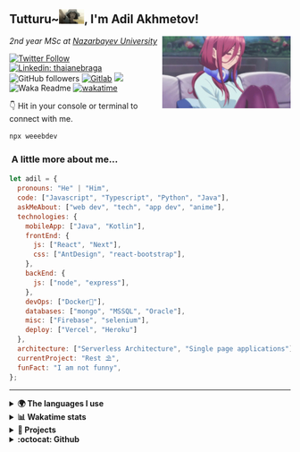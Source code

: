 <h2>Tutturu~<img src="img/tuturu.gif" width="45" alt="">, I'm Adil Akhmetov! <img src="img/miku-dance.gif" width="50" alt=""></h2>
<img align='right' src="img/miku.gif" width="230" alt="">
<p><em>2nd year MSc at <a href="https://nu.edu.kz/">Nazarbayev University</a>
<a href="https://sdu.edu.kz/"><img src="img/sdu-ahegao.svg" align="right" width="100" alt=""></a>
</em></p>

[![Twitter Follow](https://img.shields.io/twitter/follow/weeebdev?label=Follow)](https://twitter.com/intent/follow?screen_name=weeebdev)
[![Linkedin: thaianebraga](https://img.shields.io/badge/-adildev-blue?style=flat-square&logo=Linkedin&logoColor=white&link=https://www.linkedin.com/in/adildev/)](https://www.linkedin.com/in/adildev/)
![GitHub followers](https://img.shields.io/github/followers/weeebdev?label=Follow&style=flat-square)
[![Gitlab](https://img.shields.io/badge/Gitlab-weeebdev-orange?style=flat-square&logo=gitlab)](https://gitlab.com/weeebdev)
![](https://visitor-badge.glitch.me/badge?page_id=weeebdev.weeebdev)
![Waka Readme](https://github.com/weeebdev/weeebdev/workflows/Waka%20Readme/badge.svg)
[![wakatime](https://wakatime.com/badge/user/1fb6390f-222e-4088-8de8-840ef1443858.svg)](https://wakatime.com/@1fb6390f-222e-4088-8de8-840ef1443858)
<!-- [![Leetcode badge](https://leetcode-badge.chyroc.cn/?name=user3449f)](https://leetcode.com/user3449f/) -->

👇 Hit in your console or terminal to connect with me.

```bash
npx weeebdev
```

### <img src="https://media.giphy.com/media/VgCDAzcKvsR6OM0uWg/giphy.gif" width="50" alt=""> A little more about me...

```javascript
let adil = {
  pronouns: "He" | "Him",
  code: ["Javascript", "Typescript", "Python", "Java"],
  askMeAbout: ["web dev", "tech", "app dev", "anime"],
  technologies: {
    mobileApp: ["Java", "Kotlin"],
    frontEnd: {
      js: ["React", "Next"],
      css: ["AntDesign", "react-bootstrap"],
    },
    backEnd: {
      js: ["node", "express"],
    },
    devOps: ["Docker🐳"],
    databases: ["mongo", "MSSQL", "Oracle"],
    misc: ["Firebase", "selenium"],
    deploy: ["Vercel", "Heroku"]
  },
  architecture: ["Serverless Architecture", "Single page applications"],
  currentProject: "Rest ⛱",
  funFact: "I am not funny",
};
```

---

<details>
  <summary><b>🌍 The languages I use</b></summary>
  <hr>
  
  
| ⏰ Past month | ⌛️ Past Year |
|---|---|
| <a href="https://wakatime.com/@adildev"><img src="https://wakatime.com/share/@adilDev/4ebe423a-b427-4031-b073-d221b9528df7.svg" height="300px"></a> | <a href="https://wakatime.com/@adildev"><img src="https://wakatime.com/share/@adilDev/1b4a30f1-9a7f-47fe-b8d2-0fc90f37fcd3.svg" height="300px"></a> |
</details>

<details>
<summary><b>📊 Wakatime stats</b><br></summary>
<div>
<hr/>

<!--START_SECTION:waka-->
![Code Time](http://img.shields.io/badge/Code%20Time-4%2C336%20hrs%2043%20mins-blue)

![Profile Views](http://img.shields.io/badge/Profile%20Views-1-blue)

![Lines of code](https://img.shields.io/badge/From%20Hello%20World%20I%27ve%20Written-8.6%20million%20lines%20of%20code-blue)

**🐱 My GitHub Data** 

> 📦 542.0 kB Used in GitHub's Storage 
 > 
> 💼 Opted to Hire
 > 
> 📜 61 Public Repositories 
 > 
> 🔑 14 Private Repositories 
 > 
**I'm an Early 🐤** 

```text
🌞 Morning                379 commits         █░░░░░░░░░░░░░░░░░░░░░░░░   04.91 % 
🌆 Daytime                3774 commits        ████████████░░░░░░░░░░░░░   48.85 % 
🌃 Evening                2983 commits        ██████████░░░░░░░░░░░░░░░   38.61 % 
🌙 Night                  589 commits         ██░░░░░░░░░░░░░░░░░░░░░░░   07.62 % 
```
📅 **I'm Most Productive on Tuesday** 

```text
Monday                   904 commits         ███░░░░░░░░░░░░░░░░░░░░░░   11.70 % 
Tuesday                  2016 commits        ███████░░░░░░░░░░░░░░░░░░   26.10 % 
Wednesday                882 commits         ███░░░░░░░░░░░░░░░░░░░░░░   11.42 % 
Thursday                 1044 commits        ███░░░░░░░░░░░░░░░░░░░░░░   13.51 % 
Friday                   395 commits         █░░░░░░░░░░░░░░░░░░░░░░░░   05.11 % 
Saturday                 818 commits         ███░░░░░░░░░░░░░░░░░░░░░░   10.59 % 
Sunday                   1666 commits        █████░░░░░░░░░░░░░░░░░░░░   21.57 % 
```


📊 **This Week I Spent My Time On** 

```text
🕑︎ Time Zone: Asia/Almaty

💬 Programming Languages: 
Other                    15 hrs 18 mins      ███████████████████████░░   90.03 % 
C++                      33 mins             █░░░░░░░░░░░░░░░░░░░░░░░░   03.33 % 
Python                   23 mins             █░░░░░░░░░░░░░░░░░░░░░░░░   02.35 % 
Markdown                 21 mins             █░░░░░░░░░░░░░░░░░░░░░░░░   02.13 % 
Lua                      14 mins             ░░░░░░░░░░░░░░░░░░░░░░░░░   01.45 % 

🔥 Editors: 
Chrome                   13 hrs 20 mins      ████████████████████░░░░░   78.46 % 
fish                     2 hrs               ███░░░░░░░░░░░░░░░░░░░░░░   11.76 % 
Neovim                   1 hr 6 mins         ██░░░░░░░░░░░░░░░░░░░░░░░   06.51 % 
Obsidian                 21 mins             █░░░░░░░░░░░░░░░░░░░░░░░░   02.13 % 
VS Code                  11 mins             ░░░░░░░░░░░░░░░░░░░░░░░░░   01.13 % 

🐱‍💻 Projects: 
Terminal                 3 hrs 29 mins       █████░░░░░░░░░░░░░░░░░░░░   20.52 % 
contests                 1 hr 53 mins        ███░░░░░░░░░░░░░░░░░░░░░░   11.17 % 
SketchyBar               1 hr 23 mins        ██░░░░░░░░░░░░░░░░░░░░░░░   08.15 % 
dots                     1 hr 20 mins        ██░░░░░░░░░░░░░░░░░░░░░░░   07.90 % 
experiments              1 hr 12 mins        ██░░░░░░░░░░░░░░░░░░░░░░░   07.15 % 

💻 Operating System: 
Mac                      17 hrs              █████████████████████████   100.00 % 
```

**I Mostly Code in Jupyter Notebook** 

```text
Python                   5 repos             █░░░░░░░░░░░░░░░░░░░░░░░░   05.49 % 
CSS                      4 repos             █░░░░░░░░░░░░░░░░░░░░░░░░   04.40 % 
Lua                      2 repos             █░░░░░░░░░░░░░░░░░░░░░░░░   02.20 % 
C++                      1 repo              ░░░░░░░░░░░░░░░░░░░░░░░░░   01.10 % 
Promela                  1 repo              ░░░░░░░░░░░░░░░░░░░░░░░░░   01.10 % 
```



**Timeline**

![Lines of Code chart](https://raw.githubusercontent.com/weeebdev/weeebdev/master/assets/bar_graph.png)


 Last Updated on 31/03/2024 01:21:17 UTC
<!--END_SECTION:waka-->
</div>
</details>

<details>
<summary><b>🧾 Projects</b></summary>
<hr>

|Project|Status|
|---|---|
|[![ReadMe Card](https://github-readme-stats.vercel.app/api/pin/?username=weeebdev&repo=waifu.pics&theme=dracula)](https://github.com/weeebdev/waifu.pics)|[![time tracker](https://wakatime.com/badge/github/weeebdev/waifu.pics.svg)](https://wakatime.com/badge/github/weeebdev/waifu.pics)|
|[![ReadMe Card](https://github-readme-stats.vercel.app/api/pin/?username=mentor-ship&repo=mentorship&theme=dracula)](https://github.com/Mentor-ship/Mentorship)|[![time tracker](https://wakatime.com/badge/github/Mentor-ship/Mentorship.svg)](https://wakatime.com/badge/github/Mentor-ship/Mentorship)|
|[![ReadMe Card](https://github-readme-stats.vercel.app/api/pin/?username=masters-and-Abu&repo=tolqyn&theme=dracula)](https://github.com/Masters-and-Abu/Tolqyn)|[![time tracker](https://wakatime.com/badge/github/Masters-and-Abu/Tolqyn.svg)](https://wakatime.com/badge/github/Masters-and-Abu/Tolqyn)|
|[![ReadMe Card](https://github-readme-stats.vercel.app/api/pin/?username=dracula&repo=unigram&theme=dracula)](https://github.com/dracula/unigram)||

</details>

<details>
  <summary><b>:octocat: Github</b></summary>
  <hr>
  <a href="https://sourcekarma.vercel.app/weeebdev"><img src="https://sourcekarma-og.vercel.app/api/weeebdev/github" alt="" align="left"/></a>
  <img src="https://github-readme-stats.vercel.app/api?username=weeebdev&show_icons=true&theme=dracula&hide_title=true&hide_rank=true&count_private=true" align="right"/>
</details>
<div align="center">
  <kbd>
    <img src="https://waifu.now.sh/sfw/hug" alt="">
  </kbd>
</div>
